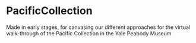 # PacificCollection
Made in early stages, for canvasing our different approaches for the virtual walk-through of the Pacific Collection in the Yale Peabody Museum
